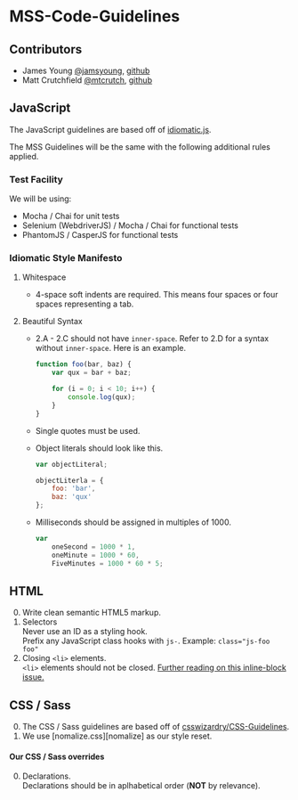 # MSS-Code-Guidelines


## Contributors
* James Young [@jamsyoung](http://twitter.com/jamsyoung), [github](https://github.com/jamsyoung)
* Matt Crutchfield [@mtcrutch](https://twitter.com/mtcrutch), [github](https://github.com/mtcrutch)


## JavaScript
The JavaScript guidelines are based off of [idiomatic.js](https://github.com/rwaldron/idiomatic.js).

The MSS Guidelines will be the same with the following additional rules applied.


### Test Facility
We will be using:

* Mocha / Chai for unit tests
* Selenium (WebdriverJS) / Mocha / Chai for functional tests
* PhantomJS / CasperJS for functional tests


### Idiomatic Style Manifesto
1. Whitespace
    * 4-space soft indents are required.  This means four spaces or four spaces representing a tab.

2. Beautiful Syntax
    * 2.A - 2.C should not have `inner-space`.  Refer to 2.D for a syntax without `inner-space`.  Here is an example.
        ```javascript
        function foo(bar, baz) {
            var qux = bar + baz;

            for (i = 0; i < 10; i++) {
                console.log(qux);
            }
        }
        ```

    * Single quotes must be used.

    * Object literals should look like this.
        ```javascript
        var objectLiteral;

        objectLiterla = {
            foo: 'bar',
            baz: 'qux'
        };
        ```

    * Milliseconds should be assigned in multiples of 1000.
        ```javascript
        var
            oneSecond = 1000 * 1,
            oneMinute = 1000 * 60,
            FiveMinutes = 1000 * 60 * 5;
        ```


## HTML
0. Write clean semantic HTML5 markup.  
0. Selectors  
  Never use an ID as a styling hook.  
  Prefix any JavaScript class hooks with `js-`. Example: `class="js-foo foo"`  
0. Closing `<li>` elements.  
  `<li>` elements should not be closed. [Further reading on this inline-block issue.][inline]


## CSS / Sass
0. The CSS / Sass guidelines are based off of [csswizardry/CSS-Guidelines][css].
0. We use [nomalize.css][nomalize] as our style reset.


#### Our CSS / Sass overrides
0. Declarations.  
  Declarations should be in aplhabetical order (**NOT** by relevance).




[inline]: http://css-tricks.com/fighting-the-space-between-inline-block-elements/
[css]: https://github.com/csswizardry/CSS-Guidelines
[normalize]: http://necolas.github.io/normalize.css/
